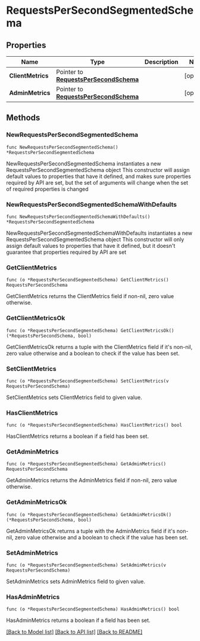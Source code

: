 # RequestsPerSecondSegmentedSchema

## Properties

Name | Type | Description | Notes
------------ | ------------- | ------------- | -------------
**ClientMetrics** | Pointer to [**RequestsPerSecondSchema**](RequestsPerSecondSchema.md) |  | [optional] 
**AdminMetrics** | Pointer to [**RequestsPerSecondSchema**](RequestsPerSecondSchema.md) |  | [optional] 

## Methods

### NewRequestsPerSecondSegmentedSchema

`func NewRequestsPerSecondSegmentedSchema() *RequestsPerSecondSegmentedSchema`

NewRequestsPerSecondSegmentedSchema instantiates a new RequestsPerSecondSegmentedSchema object
This constructor will assign default values to properties that have it defined,
and makes sure properties required by API are set, but the set of arguments
will change when the set of required properties is changed

### NewRequestsPerSecondSegmentedSchemaWithDefaults

`func NewRequestsPerSecondSegmentedSchemaWithDefaults() *RequestsPerSecondSegmentedSchema`

NewRequestsPerSecondSegmentedSchemaWithDefaults instantiates a new RequestsPerSecondSegmentedSchema object
This constructor will only assign default values to properties that have it defined,
but it doesn't guarantee that properties required by API are set

### GetClientMetrics

`func (o *RequestsPerSecondSegmentedSchema) GetClientMetrics() RequestsPerSecondSchema`

GetClientMetrics returns the ClientMetrics field if non-nil, zero value otherwise.

### GetClientMetricsOk

`func (o *RequestsPerSecondSegmentedSchema) GetClientMetricsOk() (*RequestsPerSecondSchema, bool)`

GetClientMetricsOk returns a tuple with the ClientMetrics field if it's non-nil, zero value otherwise
and a boolean to check if the value has been set.

### SetClientMetrics

`func (o *RequestsPerSecondSegmentedSchema) SetClientMetrics(v RequestsPerSecondSchema)`

SetClientMetrics sets ClientMetrics field to given value.

### HasClientMetrics

`func (o *RequestsPerSecondSegmentedSchema) HasClientMetrics() bool`

HasClientMetrics returns a boolean if a field has been set.

### GetAdminMetrics

`func (o *RequestsPerSecondSegmentedSchema) GetAdminMetrics() RequestsPerSecondSchema`

GetAdminMetrics returns the AdminMetrics field if non-nil, zero value otherwise.

### GetAdminMetricsOk

`func (o *RequestsPerSecondSegmentedSchema) GetAdminMetricsOk() (*RequestsPerSecondSchema, bool)`

GetAdminMetricsOk returns a tuple with the AdminMetrics field if it's non-nil, zero value otherwise
and a boolean to check if the value has been set.

### SetAdminMetrics

`func (o *RequestsPerSecondSegmentedSchema) SetAdminMetrics(v RequestsPerSecondSchema)`

SetAdminMetrics sets AdminMetrics field to given value.

### HasAdminMetrics

`func (o *RequestsPerSecondSegmentedSchema) HasAdminMetrics() bool`

HasAdminMetrics returns a boolean if a field has been set.


[[Back to Model list]](../README.md#documentation-for-models) [[Back to API list]](../README.md#documentation-for-api-endpoints) [[Back to README]](../README.md)


